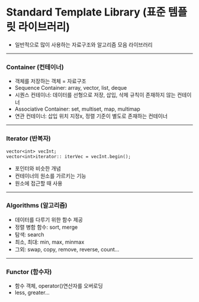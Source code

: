 # Standard Template Library (표준 템플릿 라이브러리)
- 일반적으로 많이 사용하는 자료구조와 알고리즘 모음 라이브러리
***
### Container (컨테이너)
- 객체를 저장하는 객체 = 자료구조
- Sequence Container: array, vector, list, deque
- 시퀀스 컨테이너: 데이터를 선형으로 저장, 삽입, 삭제 규칙이 존재하지 않는 컨테이너
- Associative Container: set, multiset, map, multimap
- 연관 컨테이너: 삽입 위치 지정x, 정렬 기준이 별도로 존재하는 컨테이너
***
### Iterator (반복자)
```
vector<int> vecInt;
vector<int>iterator:: iterVec = vecInt.begin();
```
- 포인터와 비슷한 개념
- 컨테이너의 원소를 가르키는 기능
- 원소에 접근할 때 사용
***
### Algorithms (알고리즘)
- 데이터를 다루기 위한 함수 제공
- 정렬 병함 함수: sort, merge
- 탐색: search
- 최소, 최대: min, max, minmax
- 그외: swap, copy, remove, reverse, count...
***
### Functor (함수자)
- 함수 객체, operator()연산자를 오버로딩
- less, greater...

